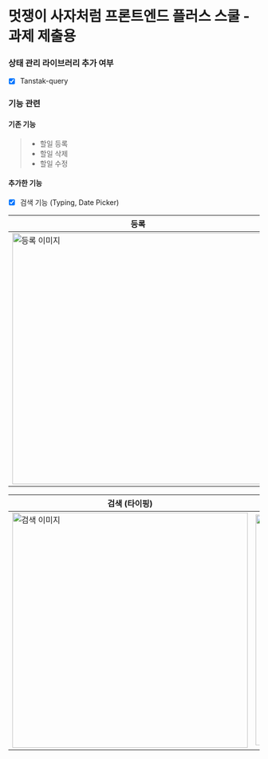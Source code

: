 # 멋쟁이 사자처럼 프론트엔드 플러스 스쿨 - 과제 제출용

### 상태 관리 라이브러리 추가 여부

- [x] Tanstak-query

### 기능 관련

#### 기존 기능

> - 할일 등록
> - 할일 삭제
> - 할일 수정

#### 추가한 기능

- [x] 검색 기능 (Typing, Date Picker)



| 등록                        | 수정                          |
| -------------------------------------- | ---------------------------------------- |
| <img width="504" alt="등록 이미지" src="https://github.com/dotory0829/TodoList_likelion/assets/118456013/0c9b0965-3478-4179-b37e-64ea310b37b8"> | <img width="458" alt="수정 이미지" src="https://github.com/dotory0829/TodoList_likelion/assets/118456013/ec51fa95-47df-430a-ae64-4219b8b49268"> |

| 검색 (타이핑)                             | 검색 (데이트피커)                           |
| -------------------------------------- | ---------------------------------------- |
| <img width="472" alt="검색 이미지" src="https://github.com/dotory0829/TodoList_likelion/assets/118456013/85e6eb8a-5567-4582-b8d8-49c975838b2a"> | <img width="463" alt="검색 이미지" src="https://github.com/dotory0829/TodoList_likelion/assets/118456013/9bf0ec29-23a3-436d-b629-36ae985920d7"> |
